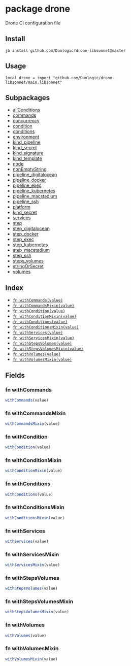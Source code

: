 # package drone

Drone CI configuration file

## Install

```
jb install github.com/Duologic/drone-libsonnet@master
```

## Usage

```jsonnet
local drone = import "github.com/Duologic/drone-libsonnet/main.libsonnet"
```

## Subpackages

* [allConditions](drone/allConditions.md)
* [commands](drone/commands.md)
* [concurrency](drone/concurrency.md)
* [condition](drone/condition.md)
* [conditions](drone/conditions.md)
* [environment](drone/environment.md)
* [kind_pipeline](drone/kind_pipeline.md)
* [kind_secret](drone/kind_secret.md)
* [kind_signature](drone/kind_signature.md)
* [kind_template](drone/kind_template.md)
* [node](drone/node.md)
* [nonEmptyString](drone/nonEmptyString.md)
* [pipeline_digitalocean](drone/pipeline_digitalocean.md)
* [pipeline_docker](drone/pipeline_docker.md)
* [pipeline_exec](drone/pipeline_exec.md)
* [pipeline_kubernetes](drone/pipeline_kubernetes.md)
* [pipeline_macstadium](drone/pipeline_macstadium.md)
* [pipeline_ssh](drone/pipeline_ssh.md)
* [platform](drone/platform.md)
* [kind_secret](drone/kind_secret.md)
* [services](drone/services.md)
* [step](drone/step.md)
* [step_digitalocean](drone/step_digitalocean.md)
* [step_docker](drone/step_docker.md)
* [step_exec](drone/step_exec.md)
* [step_kubernetes](drone/step_kubernetes.md)
* [step_macstadium](drone/step_macstadium.md)
* [step_ssh](drone/step_ssh.md)
* [steps_volumes](drone/steps_volumes.md)
* [stringOrSecret](drone/stringOrSecret.md)
* [volumes](drone/volumes.md)

## Index

* [`fn withCommands(value)`](#fn-withcommands)
* [`fn withCommandsMixin(value)`](#fn-withcommandsmixin)
* [`fn withCondition(value)`](#fn-withcondition)
* [`fn withConditionMixin(value)`](#fn-withconditionmixin)
* [`fn withConditions(value)`](#fn-withconditions)
* [`fn withConditionsMixin(value)`](#fn-withconditionsmixin)
* [`fn withServices(value)`](#fn-withservices)
* [`fn withServicesMixin(value)`](#fn-withservicesmixin)
* [`fn withStepsVolumes(value)`](#fn-withstepsvolumes)
* [`fn withStepsVolumesMixin(value)`](#fn-withstepsvolumesmixin)
* [`fn withVolumes(value)`](#fn-withvolumes)
* [`fn withVolumesMixin(value)`](#fn-withvolumesmixin)

## Fields

### fn withCommands

```ts
withCommands(value)
```



### fn withCommandsMixin

```ts
withCommandsMixin(value)
```



### fn withCondition

```ts
withCondition(value)
```



### fn withConditionMixin

```ts
withConditionMixin(value)
```



### fn withConditions

```ts
withConditions(value)
```



### fn withConditionsMixin

```ts
withConditionsMixin(value)
```



### fn withServices

```ts
withServices(value)
```



### fn withServicesMixin

```ts
withServicesMixin(value)
```



### fn withStepsVolumes

```ts
withStepsVolumes(value)
```



### fn withStepsVolumesMixin

```ts
withStepsVolumesMixin(value)
```



### fn withVolumes

```ts
withVolumes(value)
```



### fn withVolumesMixin

```ts
withVolumesMixin(value)
```


